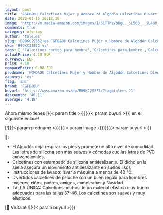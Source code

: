 ```yaml
---
layout: post
title: 'FGFD&OU Calcetines Mujer y Hombre de Algodón Calcetines Divertidos Originales Casual Unisexo Calcetines con letra Antideslizantes IF YOU CAN READ THIS  BRING ME BEER  Regalo para Navidad  Negro&Rojo '
date: 2022-03-16 16:12:19
image: 'https://m.media-amazon.com/images/I/51TTKzVb0gL._SL500_._SL400_.jpg'
comments: true
category: ofertas
author: 'tole.es'
slug: 'B09KC2S552-es FGFD&OU Calcetines Mujer y Hombre de Algodón Calcetines...'
sku: 'B09KC2S552-es'
tags: [ 'Calcetines cortos para hombre','Calcetines para hombre','Calcetines y calcetería para hombre','Ropa','Ropa para hombre','fgfd&ou','navidad', ]
actualPrice: 4.18 EUR
currency: EUR
price: 4.18
comparePrice: 6.98 EUR
prodname: 'FGFD&OU Calcetines Mujer y Hombre de Algodón Calcetines Divertidos Originales Casual Unisexo Calcetines con letra Antideslizantes IF YOU CAN READ THIS  BRING ME BEER  Regalo para Navidad  Negro&Rojo '
country: 'es'
flag: '🇪🇸'
brand: 'FGFD&OU'
buyurl: 'https://www.amazon.es/dp/B09KC2S552/?tag=tolees-21'
descuento: '40.11'
average: '4.18'
---
```


Ahora mismo tienes [{{< param title >}}]({{< param buyurl >}}) en el siguiente enlace!

[![{{< param prodname >}}]({{< param image >}})]({{< param buyurl >}})

🔎:

- El Algodón deja respirar los pies y promete un alto nivel de comodidad. Las letras de silicona son más suaves y cómodas que las letras de PVC convencionales.
- Calcetines con estampado de silicona antideslizante. El dicho en la suela asegura un movimiento antideslizante en suelos lisos.
- Instrucciones de lavado: lavar a máquina a menos de 40 ℃.
- Divertidos calcetines de peluche son un buen regalo para hombres, mujeres, niños, padres, amigos, cumpleaños y Navidad.
- TALLA ÚNICA: Calcetines hechos de un material elástico muy bueno adecuados para las tallas 37-46. Los calcetines son suaves y muy elásticos.

[🛒 Visítala!!!]({{< param buyurl >}})
